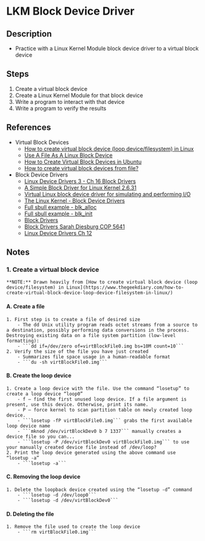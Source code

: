 # LKM Block Device Driver

## Description

- Practice with a Linux Kernel Module block device driver to a virtual block device

## Steps

1. Create a virtual block device
2. Create a Linux Kernel Module for that block device
3. Write a program to interact with that device
4. Write a program to verify the results

## References

- Virtual Block Devices
	- [How to create virtual block device (loop device/filesystem) in Linux](https://www.thegeekdiary.com/how-to-create-virtual-block-device-loop-device-filesystem-in-linux/)
	- [Use A File As A Linux Block Device](https://www.jamescoyle.net/how-to/2096-use-a-file-as-a-linux-block-device)
	- [How to Create Virtual Block Devices in Ubuntu](https://askubuntu.com/questions/546921/how-to-create-virtual-block-devices)
	- [How to create virtual block devices from file?](https://superuser.com/questions/1033493/how-to-create-virtual-block-devices-from-file)
- Block Device Drivers
	- [Linux Device Drivers 3 - Ch 16 Block Drivers](https://static.lwn.net/images/pdf/LDD3/ch16.pdf)
	- [A Simple Block Driver for Linux Kernel 2.6.31](https://blog.superpat.com/2010/05/04/a-simple-block-driver-for-linux-kernel-2-6-31/)
	- [Virtual Linux block device driver for simulating and performing I/O](https://github.com/rgolubtsov/virtblkiosim)
	- [The Linux Kernel - Block Device Drivers](https://linux-kernel-labs.github.io/master/labs/block_device_drivers.html)
	- [Full sbull example - blk_alloc](https://github.com/tatetian/linux-driver-examples/tree/master/sbull)
	- [Full sbull example - blk_init](https://www.programering.com/a/MTO3gTNwATg.html)
	- [Block Drivers](https://bootlin.com/doc/legacy/block-drivers/block_drivers.pdf)
	- [Block Drivers Sarah Diesburg COP 5641](www.cs.uni.edu/~diesburg/courses/dd/notes/lecture_block.ppt)
	- [Linux Device Drivers Ch 12](https://www.xml.com/ldd/chapter/book/ch12.html)

## Notes

### 1. Create a virtual block device

	**NOTE:** Drawn heavily from [How to create virtual block device (loop device/filesystem) in Linux](https://www.thegeekdiary.com/how-to-create-virtual-block-device-loop-device-filesystem-in-linux/)

#### A. Create a file

	1. First step is to create a file of desired size
		- The dd Unix utility program reads octet streams from a source to a destination, possibly performing data conversions in the process. Destroying existing data on a file system partition (low-level formatting):
		- ```dd if=/dev/zero of=virtBlockFile0.img bs=10M count=10```
	2. Verify the size of the file you have just created
		- Summarizes file space usage in a human-readable format
		- ```du -sh virtBlockFile0.img```

#### B. Create the loop device

	1. Create a loop device with the file. Use the command “losetup” to create a loop device “loop0”
		- f – find the first unused loop device. If a file argument is present, use this device. Otherwise, print its name.
		- P – force kernel to scan partition table on newly created loop device.
		- ```losetup -fP virtBlockFile0.img``` grabs the first available loop device name
		- ```mknod /dev/virtBlockDev0 b 7 1337``` manually creates a device file so you can...
		- ```losetup -P /dev/virtBlockDev0 virtBlockFile0.img``` to use your manually created device file instead of /dev/loop?
	2. Print the loop device generated using the above command use “losetup -a”
		- ```losetup -a```

#### C. Removing the loop device

	1. Delete the loopback device created using the “losetup -d” command
		- ```losetup -d /dev/loop0```
		- ```losetup -d /dev/virtBlockDev0```

#### D. Deleting the file

	1. Remove the file used to create the loop device
		- ```rm virtBlockFile0.img```
